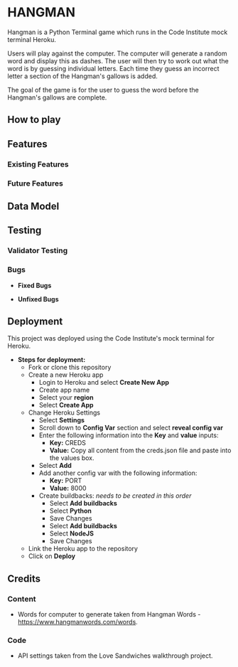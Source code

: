 # HANGMAN
Hangman is a Python Terminal game which runs in the Code Institute mock terminal Heroku.

Users will play against the computer. The computer will generate a random word and display this as dashes. The user will then try to work out what the word is by guessing individual letters. Each time they guess an incorrect letter a section of the Hangman's gallows is added.

The goal of the game is for the user to guess the word before the Hangman's gallows are complete.

## How to play

## Features

### Existing Features

### Future Features

## Data Model

## Testing

### Validator Testing

### Bugs

- __Fixed Bugs__

- __Unfixed Bugs__

## Deployment

This project was deployed using the Code Institute's mock terminal for Heroku.

- __Steps for deployment:__
    - Fork or clone this repository
    - Create a new Heroku app
        - Login to Heroku and select __Create New App__
        - Create app name
        - Select your __region__
        - Select __Create App__
    - Change Heroku Settings
        - Select __Settings__
        - Scroll down to __Config Var__ section and select __reveal config var__
        - Enter the following information into the __Key__ and __value__ inputs:
            - __Key:__ CREDS
            - __Value:__ Copy all content from the creds.json file and paste into the values box.
        - Select __Add__
        - Add another config var with the following information:
            - __Key:__ PORT
            - __Value:__ 8000
        - Create buildbacks: _needs to be created in this order_
            - Select __Add buildbacks__
            - Select __Python__
            - Save Changes
            - Select __Add buildbacks__
            - Select __NodeJS__
            - Save Changes        
    - Link the Heroku app to the repository
    - Click on __Deploy__

## Credits

### Content
- Words for computer to generate taken from Hangman Words - https://www.hangmanwords.com/words.

### Code
- API settings taken from the Love Sandwiches walkthrough project.